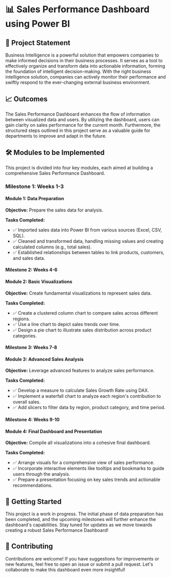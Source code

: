 # 📊 Sales Performance Dashboard using Power BI

## 🌟 Project Statement
Business Intelligence is a powerful solution that empowers companies to make informed decisions in their business processes. It serves as a tool to effectively organize and transform data into actionable information, forming the foundation of intelligent decision-making. With the right business intelligence solution, companies can actively monitor their performance and swiftly respond to the ever-changing external business environment.

## 📈 Outcomes
The Sales Performance Dashboard enhances the flow of information between visualized data and users. By utilizing the dashboard, users can gain clarity on sales performance for the current month. Furthermore, the structured steps outlined in this project serve as a valuable guide for departments to improve and adapt in the future.

## 🛠️ Modules to be Implemented
This project is divided into four key modules, each aimed at building a comprehensive Sales Performance Dashboard. 

### Milestone 1: Weeks 1-3
#### Module 1: Data Preparation
**Objective:** Prepare the sales data for analysis.

**Tasks Completed:**
- ✅ Imported sales data into Power BI from various sources (Excel, CSV, SQL).
- ✅ Cleaned and transformed data, handling missing values and creating calculated columns (e.g., total sales).
- ✅ Established relationships between tables to link products, customers, and sales data.

#### Milestone 2: Weeks 4-6
#### Module 2: Basic Visualizations
**Objective:** Create fundamental visualizations to represent sales data.

**Tasks Completed:**
- ✅ Create a clustered column chart to compare sales across different regions.
- ✅ Use a line chart to depict sales trends over time.
- ✅ Design a pie chart to illustrate sales distribution across product categories.

#### Milestone 3: Weeks 7-8
#### Module 3: Advanced Sales Analysis
**Objective:** Leverage advanced features to analyze sales performance.

**Tasks Completed:**
- ✅ Develop a measure to calculate Sales Growth Rate using DAX.
- ✅ Implement a waterfall chart to analyze each region's contribution to overall sales.
- ✅ Add slicers to filter data by region, product category, and time period.

#### Milestone 4: Weeks 9-10
#### Module 4: Final Dashboard and Presentation
**Objective:** Compile all visualizations into a cohesive final dashboard.

**Tasks Completed:**
- ✅ Arrange visuals for a comprehensive view of sales performance.
- ✅ Incorporate interactive elements like tooltips and bookmarks to guide users through the analysis.
- ✅ Prepare a presentation focusing on key sales trends and actionable recommendations.

## 🚀 Getting Started
This project is a work in progress. The initial phase of data preparation has been completed, and the upcoming milestones will further enhance the dashboard's capabilities. Stay tuned for updates as we move towards creating a robust Sales Performance Dashboard!

## 🤝 Contributing
Contributions are welcome! If you have suggestions for improvements or new features, feel free to open an issue or submit a pull request. Let's collaborate to make this dashboard even more insightful!



